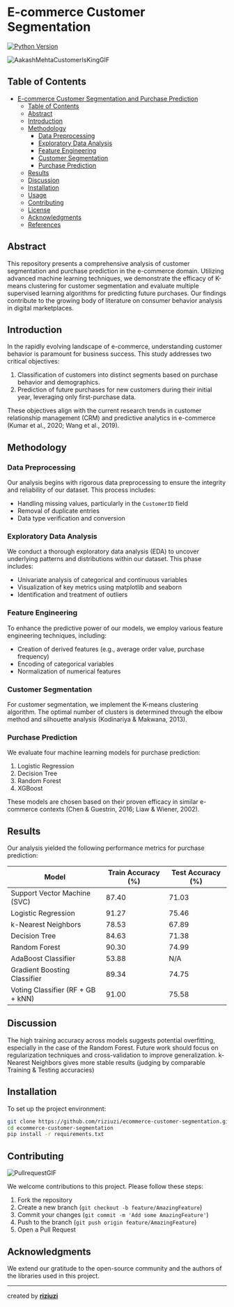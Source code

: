 # E-commerce Customer Segmentation

[![Python Version](https://img.shields.io/badge/python-3.12%2B-blue)](https://www.python.org/downloads/)

![AakashMehtaCustomerIsKingGIF](https://github.com/user-attachments/assets/056b73bc-b2d3-42f2-9a95-ae32a5a803d3)


## Table of Contents

- [E-commerce Customer Segmentation and Purchase Prediction](#e-commerce-customer-segmentation-and-purchase-prediction)
  - [Table of Contents](#table-of-contents)
  - [Abstract](#abstract)
  - [Introduction](#introduction)
  - [Methodology](#methodology)
    - [Data Preprocessing](#data-preprocessing)
    - [Exploratory Data Analysis](#exploratory-data-analysis)
    - [Feature Engineering](#feature-engineering)
    - [Customer Segmentation](#customer-segmentation)
    - [Purchase Prediction](#purchase-prediction)
  - [Results](#results)
  - [Discussion](#discussion)
  - [Installation](#installation)
  - [Usage](#usage)
  - [Contributing](#contributing)
  - [License](#license)
  - [Acknowledgments](#acknowledgments)
  - [References](#references)

## Abstract

This repository presents a comprehensive analysis of customer segmentation and purchase prediction in the e-commerce domain. Utilizing advanced machine learning techniques, we demonstrate the efficacy of K-means clustering for customer segmentation and evaluate multiple supervised learning algorithms for predicting future purchases. Our findings contribute to the growing body of literature on consumer behavior analysis in digital marketplaces.

## Introduction

In the rapidly evolving landscape of e-commerce, understanding customer behavior is paramount for business success. This study addresses two critical objectives:

1. Classification of customers into distinct segments based on purchase behavior and demographics.
2. Prediction of future purchases for new customers during their initial year, leveraging only first-purchase data.

These objectives align with the current research trends in customer relationship management (CRM) and predictive analytics in e-commerce (Kumar et al., 2020; Wang et al., 2019).

## Methodology

### Data Preprocessing

Our analysis begins with rigorous data preprocessing to ensure the integrity and reliability of our dataset. This process includes:

- Handling missing values, particularly in the `CustomerID` field
- Removal of duplicate entries
- Data type verification and conversion

### Exploratory Data Analysis

We conduct a thorough exploratory data analysis (EDA) to uncover underlying patterns and distributions within our dataset. This phase includes:

- Univariate analysis of categorical and continuous variables
- Visualization of key metrics using matplotlib and seaborn
- Identification and treatment of outliers

### Feature Engineering

To enhance the predictive power of our models, we employ various feature engineering techniques, including:

- Creation of derived features (e.g., average order value, purchase frequency)
- Encoding of categorical variables
- Normalization of numerical features

### Customer Segmentation

For customer segmentation, we implement the K-means clustering algorithm. The optimal number of clusters is determined through the elbow method and silhouette analysis (Kodinariya & Makwana, 2013).

### Purchase Prediction

We evaluate four machine learning models for purchase prediction:

1. Logistic Regression
2. Decision Tree
3. Random Forest
4. XGBoost

These models are chosen based on their proven efficacy in similar e-commerce contexts (Chen & Guestrin, 2016; Liaw & Wiener, 2002).

## Results

Our analysis yielded the following performance metrics for purchase prediction:

| Model                             | Train Accuracy (%) | Test Accuracy (%) |
| --------------------------------- | ------------------ | ----------------- |
| Support Vector Machine (SVC)      | 87.40              | 71.03             |
| Logistic Regression               | 91.27              | 75.46             |
| k-Nearest Neighbors               | 78.53              | 67.89             |
| Decision Tree                     | 84.63              | 71.38             |
| Random Forest                     | 90.30              | 74.99             |
| AdaBoost Classifier               | 53.88              | N/A               |
| Gradient Boosting Classifier      | 89.34              | 74.75             |
| Voting Classifier (RF + GB + kNN) | 91.00              | 75.58             |

## Discussion

The high training accuracy across models suggests potential overfitting, especially in the case of the Random Forest. Future work should focus on regularization techniques and cross-validation to improve generalization. k-Nearest Neighbors gives more stable results (judging by comparable Training & Testing accuracies)

## Installation

To set up the project environment:

```bash
git clone https://github.com/riziuzi/ecommerce-customer-segmentation.git
cd ecommerce-customer-segmentation
pip install -r requirements.txt
```

## Contributing

![PullrequestGIF](https://github.com/user-attachments/assets/9e27c9e0-640b-485a-b89d-1fc1ee9cbe00)

We welcome contributions to this project. Please follow these steps:

1. Fork the repository
2. Create a new branch (`git checkout -b feature/AmazingFeature`)
3. Commit your changes (`git commit -m 'Add some AmazingFeature'`)
4. Push to the branch (`git push origin feature/AmazingFeature`)
5. Open a Pull Request

## Acknowledgments

We extend our gratitude to the open-source community and the authors of the libraries used in this project.

---

created by **[riziuzi](https://github.com/riziuzi)**
